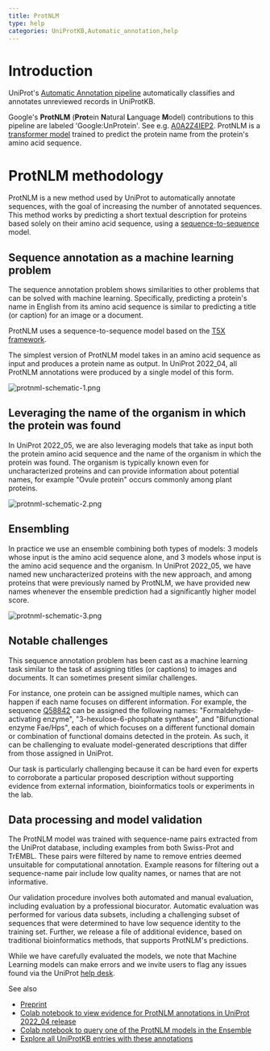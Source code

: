 ```yaml
---
title: ProtNLM
type: help
categories: UniProtKB,Automatic_annotation,help
---
```


# Introduction

UniProt's [Automatic Annotation pipeline](https://www.uniprot.org/help/automatic_annotation) automatically classifies and annotates unreviewed records in UniProtKB.

Google's **ProtNLM** (**Prot**ein **N**atural **L**anguage **M**odel) contributions to this pipeline are labeled 'Google:UnProtein'. See e.g. [A0A2Z4IEP2](https://www.uniprot.org/uniprotkb/A0A2Z4IEP2/entry). ProtNLM is a [transformer model](https://proceedings.neurips.cc/paper/2017/file/3f5ee243547dee91fbd053c1c4a845aa-Paper.pdf) trained to predict the protein name from the protein's amino acid sequence.

# ProtNLM methodology

ProtNLM is a new method used by UniProt to automatically annotate sequences, with the goal of increasing the number of annotated sequences. This method works by predicting a short textual description for proteins based solely on their amino acid sequence, using a [sequence-to-sequence](https://en.wikipedia.org/wiki/Seq2seq) model.

## Sequence annotation as a machine learning problem

The sequence annotation problem shows similarities to other problems that can be solved with machine learning. Specifically, predicting a protein's name in English from its amino acid sequence is similar to predicting a title (or caption) for an image or a document.

ProtNLM uses a sequence-to-sequence model based on the [T5X framework](https://github.com/google-research/t5x).

The simplest version of ProtNLM model takes in an amino acid sequence as input and produces a protein name as output. In UniProt 2022_04, all ProtNLM annotations were produced by a single model of this form.

![protnml-schematic-1.png](https://github.com/ebi-uniprot/uniprot-manual/blob/main/images/protnlm-schematic-1.png?raw=true)

## Leveraging the name of the organism in which the protein was found

In UniProt 2022_05, we are also leveraging models that take as input both the protein amino acid sequence and the name of the organism in which the protein was found. The organism is typically known even for uncharacterized proteins and can provide information about potential names, for example "Ovule protein" occurs commonly among plant proteins.

![protnml-schematic-2.png](https://github.com/ebi-uniprot/uniprot-manual/blob/main/images/protnlm-schematic-2.png?raw=true)

## Ensembling

In practice we use an ensemble combining both types of models: 3 models whose input is the amino acid sequence alone, and 3 models whose input is the amino acid sequence and the organism. In UniProt 2022_05, we have named new uncharacterized proteins with the new approach, and among proteins that were previously named by ProtNLM, we have provided new names whenever the ensemble prediction had a significantly higher model score.

![protnml-schematic-3.png](https://github.com/ebi-uniprot/uniprot-manual/blob/main/images/protnlm-schematic-3.png?raw=true)

## Notable challenges

This sequence annotation problem has been cast as a machine learning task similar to the task of assigning titles (or captions) to images and documents. It can sometimes present similar challenges.

For instance, one protein can be assigned multiple names, which can happen if each name focuses on different information. For example, the sequence [Q58842](https://www.uniprot.org/uniprotkb/Q58842/entry) can be assigned the following names: "Formaldehyde-activating enzyme", "3-hexulose-6-phosphate synthase", and "Bifunctional enzyme Fae/Hps", each of which focuses on a different functional domain or combination of functional domains detected in the protein. As such, it can be challenging to evaluate model-generated descriptions that differ from those assigned in UniProt.

Our task is particularly challenging because it can be hard even for experts to corroborate a particular proposed description without supporting evidence from external information, bioinformatics tools or experiments in the lab.

## Data processing and model validation

The ProtNLM model was trained with sequence-name pairs extracted from the UniProt database, including examples from both Swiss-Prot and TrEMBL. These pairs were filtered by name to remove entries deemed unsuitable for computational annotation. Example reasons for filtering out a sequence-name pair include low quality names, or names that are not informative.

Our validation procedure involves both automated and manual evaluation, including evaluation by a professional biocurator. Automatic evaluation was performed for various data subsets, including a challenging subset of sequences that were determined to have low sequence identity to the training set. Further, we release a file of additional evidence, based on traditional bioinformatics methods, that supports ProtNLM's predictions.

While we have carefully evaluated the models, we note that Machine Learning models can make errors and we invite users to flag any issues found via the UniProt [help desk](https://www.uniprot.org/update).

See also

- [Preprint](https://storage.googleapis.com/brain-genomics-public/research/proteins/protnlm/uniprot_2022_04/protnlm_preprint_draft.pdf)
- [Colab notebook to view evidence for ProtNLM annotations in UniProt 2022_04 release](https://colab.research.google.com/github/google-research/google-research/blob/master/protnlm/protnlm_evidencer_uniprot_2022_04.ipynb)
- [Colab notebook to query one of the ProtNLM models in the Ensemble](https://colab.research.google.com/github/google-research/google-research/blob/master/protnlm/protnlm_use_model_for_inference_uniprot_2022_04.ipynb)
- [Explore all UniProtKB entries with these annotations](https://www.uniprot.org/uniprotkb?query=%28source:google%29)
